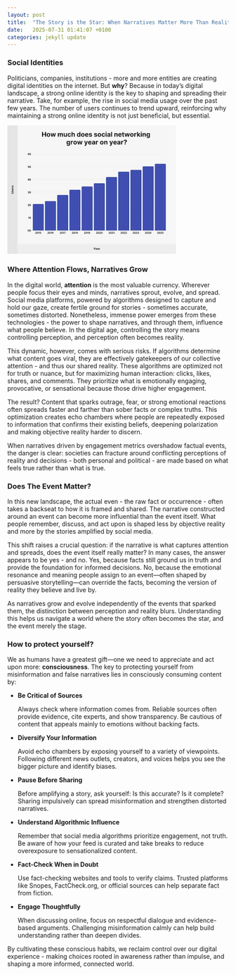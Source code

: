 ```yaml
---
layout: post
title:  "The Story is the Star: When Narratives Matter More Than Reality"
date:   2025-07-31 01:41:07 +0100
categories: jekyll update
---
```


### Social Identities

Politicians, companies, institutions - more and more entities are creating digital identities on the internet.
But **why**? Because in today’s digital landscape, a strong online identity is the key to shaping and spreading their narrative. Take, for example, the rise in social media usage over the past few years. The number of users continues to trend upward, reinforcing why maintaining a strong online identity is not just beneficial, but essential.

![Usage of Social Networks](/assets/images/social-media-growth.jpg)

### Where Attention Flows, Narratives Grow

In the digital world, **attention** is the most valuable currency. Wherever people focus their eyes and minds, narratives sprout, evolve, and spread. Social media platforms, powered by algorithms designed to capture and hold our gaze, create fertile ground for stories - sometimes accurate, sometimes distorted. Nonetheless, immense power emerges from these technologies - the power to shape narratives, and through them, influence what people believe. In the digital age, controlling the story means controlling perception, and perception often becomes reality.

This dynamic, however, comes with serious risks. If algorithms determine what content goes viral, they are effectively gatekeepers of our collective attention - and thus our shared reality. These algorithms are optimized not for truth or nuance, but for maximizing human interaction: clicks, likes, shares, and comments. They prioritize what is emotionally engaging, provocative, or sensational because those drive higher engagement.

The result? Content that sparks outrage, fear, or strong emotional reactions often spreads faster and farther than sober facts or complex truths. This optimization creates echo chambers where people are repeatedly exposed to information that confirms their existing beliefs, deepening polarization and making objective reality harder to discern.

When narratives driven by engagement metrics overshadow factual events, the danger is clear: societies can fracture around conflicting perceptions of reality and decisions - both personal and political - are made based on what feels true rather than what is true.

### Does The Event Matter?

In this new landscape, the actual even - the raw fact or occurrence - often takes a backseat to how it is framed and shared. The narrative constructed around an event can become more influential than the event itself. What people remember, discuss, and act upon is shaped less by objective reality and more by the stories amplified by social media.

This shift raises a crucial question: if the narrative is what captures attention and spreads, does the event itself really matter? In many cases, the answer appears to be yes - and no. Yes, because facts still ground us in truth and provide the foundation for informed decisions. No, because the emotional resonance and meaning people assign to an event—often shaped by persuasive storytelling—can override the facts, becoming the version of reality they believe and live by.

As narratives grow and evolve independently of the events that sparked them, the distinction between perception and reality blurs. Understanding this helps us navigate a world where the story often becomes the star, and the event merely the stage.

### How to protect yourself?

We as humans have a greatest gift—one we need to appreciate and act upon more: **consciousness**. The key to protecting yourself from misinformation and false narratives lies in consciously consuming content by:

- **Be Critical of Sources**

    Always check where information comes from. Reliable sources often provide evidence, cite experts, and show transparency. Be cautious of content that appeals mainly to emotions without backing facts.

- **Diversify Your Information**
    
    Avoid echo chambers by exposing yourself to a variety of viewpoints. Following different news outlets, creators, and voices helps you see the bigger picture and identify biases.

- **Pause Before Sharing**
    
    Before amplifying a story, ask yourself: Is this accurate? Is it complete? Sharing impulsively can spread misinformation and strengthen distorted narratives.

- **Understand Algorithmic Influence**
    
    Remember that social media algorithms prioritize engagement, not truth. Be aware of how your feed is curated and take breaks to reduce overexposure to sensationalized content.

- **Fact-Check When in Doubt**
    
    Use fact-checking websites and tools to verify claims. Trusted platforms like Snopes, FactCheck.org, or official sources can help separate fact from fiction.

- **Engage Thoughtfully**
    
    When discussing online, focus on respectful dialogue and evidence-based arguments. Challenging misinformation calmly can help build understanding rather than deepen divides.

By cultivating these conscious habits, we reclaim control over our digital experience - making choices rooted in awareness rather than impulse, and shaping a more informed, connected world.